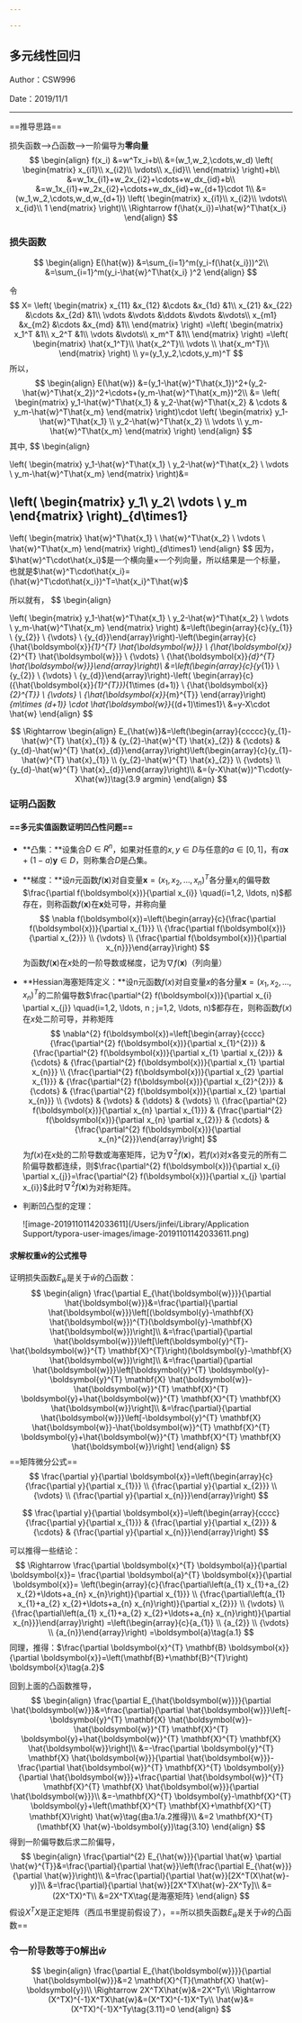 ```yaml
---

---
```




## 多元线性回归

Author：CSW996

Date：2019/11/1

---

==推导思路==

损失函数-->凸函数-->一阶偏导为**零向量**
$$
\begin{align}
f(x_i) &=w^Tx_i+b\\
&=(w_1,w_2,\cdots,w_d)
\left(
\begin{matrix}
x_{i1}\\
x_{i2}\\
\vdots\\
x_{id}\\
\end{matrix}
\right)+b\\
&=w_1x_{i1}+w_2x_{i2}+\cdots+w_dx_{id}+b\\
&=w_1x_{i1}+w_2x_{i2}+\cdots+w_dx_{id}+w_{d+1}\cdot 1\\
&=(w_1,w_2,\cdots,w_d,w_{d+1})
\left(
\begin{matrix}
x_{i1}\\
x_{i2}\\
\vdots\\
x_{id}\\
1
\end{matrix}
\right)\\
\Rightarrow f(\hat{x_i})=\hat{w}^T\hat{x_i} 
\end{align}
$$

### 损失函数

$$
\begin{align}
E(\hat{w}) &=\sum_{i=1}^m(y_i-f(\hat{x_i}))^2\\
&=\sum_{i=1}^m(y_i-\hat{w}^T\hat{x_i} )^2
\end{align}
$$

令
$$
X=
\left(
\begin{matrix}
x_{11} &x_{12} &\cdots &x_{1d} &1\\
x_{21} &x_{22} &\cdots &x_{2d} &1\\
\vdots &\vdots &\ddots &\vdots &\vdots\\
x_{m1} &x_{m2} &\cdots &x_{md} &1\\
\end{matrix}
\right)
=\left(
\begin{matrix}
x_1^T &1\\
x_2^T &1\\
\vdots &\vdots\\
x_m^T &1\\
\end{matrix}
\right)
=\left(
\begin{matrix}
\hat{x_1^T}\\
\hat{x_2^T}\\
\vdots \\
\hat{x_m^T}\\
\end{matrix}
\right)
\\
y=(y_1,y_2,\cdots,y_m)^T
$$
所以，
$$
\begin{align}
E(\hat{w}) &=(y_1-\hat{w}^T\hat{x_1})^2+(y_2-\hat{w}^T\hat{x_2})^2+\cdots+(y_m-\hat{w}^T\hat{x_m})^2\\
&=
\left(
\begin{matrix}
y_1-\hat{w}^T\hat{x_1} &
y_2-\hat{w}^T\hat{x_2} &
\cdots &
y_m-\hat{w}^T\hat{x_m}
\end{matrix}
\right)\cdot
\left(
\begin{matrix}
y_1-\hat{w}^T\hat{x_1} \\
y_2-\hat{w}^T\hat{x_2} \\
\vdots \\
y_m-\hat{w}^T\hat{x_m}
\end{matrix}
\right)
\end{align}
$$
其中,
$$
\begin{align}

\left(
\begin{matrix}
y_1-\hat{w}^T\hat{x_1} \\
y_2-\hat{w}^T\hat{x_2} \\
\vdots \\
y_m-\hat{w}^T\hat{x_m}
\end{matrix}
\right)&=

\left(
\begin{matrix}
y_1\\ y_2\\ \vdots \\ y_m
\end{matrix}
\right)_{d\times1}
-
\left(
\begin{matrix}
\hat{w}^T\hat{x_1} \\
\hat{w}^T\hat{x_2} \\
\vdots \\
\hat{w}^T\hat{x_m}
\end{matrix}
\right)_{d\times1}
\end{align}
$$
因为，$\hat{w}^T\cdot\hat{x_i}$是一个横向量$\times$一个列向量，所以结果是一个标量，也就是$\hat{w}^T\cdot\hat{x_i}=(\hat{w}^T\cdot\hat{x_i})^T=\hat{x_i}^T\hat{w}$

所以就有，
$$
\begin{align}

\left(
\begin{matrix}
y_1-\hat{w}^T\hat{x_1} \\
y_2-\hat{w}^T\hat{x_2} \\
\vdots \\
y_m-\hat{w}^T\hat{x_m}
\end{matrix}
\right)
&=\left(\begin{array}{c}{y_{1}} \\ {y_{2}} \\ {\vdots} \\ {y_{d}}\end{array}\right)-\left(\begin{array}{c}{\hat{\boldsymbol{x}}_{1}^{T} \hat{\boldsymbol{w}}} \\ {\hat{\boldsymbol{x}}_{2}^{T} \hat{\boldsymbol{w}}} \\ {\vdots} \\ {\hat{\boldsymbol{x}}_{d}^{T} \hat{\boldsymbol{w}}}\end{array}\right)\\
&=\left(\begin{array}{c}{y_{1}} \\ {y_{2}} \\ {\vdots} \\ {y_{d}}\end{array}\right)-\left(
\begin{array}{c}
({\hat{\boldsymbol{x}}_{1}^{T}})_{1\times (d+1)} \\ 
{\hat{\boldsymbol{x}}_{2}^{T}} \\ 
{\vdots} \\ 
{\hat{\boldsymbol{x}}_{m}^{T}}
\end{array}\right)_{m\times (d+1)}
\cdot \hat{\boldsymbol{w}}_{(d+1)\times1}\\
&=y-X\cdot \hat{w}
\end{align}
$$

$$
\Rightarrow 
\begin{align}
E_{\hat{w}}&=\left(\begin{array}{ccccc}{y_{1}-\hat{w}^{T} \hat{x}_{1}} & {y_{2}-\hat{w}^{T} \hat{x}_{2}} & {\cdots} & {y_{d}-\hat{w}^{T} \hat{x}_{d}}\end{array}\right)\left(\begin{array}{c}{y_{1}-\hat{w}^{T} \hat{x}_{1}} \\ {y_{2}-\hat{w}^{T} \hat{x}_{2}} \\ {\vdots} \\ {y_{d}-\hat{w}^{T} \hat{x}_{d}}\end{array}\right)\\
&=(y-X\hat{w})^T\cdot(y-X\hat{w})\tag{3.9 argmin}
\end{align}
$$

### 证明凸函数

#### ==多元实值函数证明凹凸性问题==

- **凸集：**设集合$D \in R^{n}$，如果对任意的$x, y \in D$与任意的$a \in[0,1]$，有$a \boldsymbol{x}+(1-a) \boldsymbol{y} \in D$，则称集合$D$是凸集。

- **梯度：**设$n$元函数$f(\boldsymbol{x})$对自变量$\boldsymbol{x}=\left(x_{1}, x_{2}, \ldots, x_{n}\right)^{T}$各分量$x_{i}$的偏导数$\frac{\partial f(\boldsymbol{x})}{\partial x_{i}} \quad(i=1,2, \ldots, n)$都存在，则称函数$f(\boldsymbol{x})$在$\boldsymbol{x}$处可导，并称向量
  $$
  \nabla f(\boldsymbol{x})=\left(\begin{array}{c}{\frac{\partial f(\boldsymbol{x})}{\partial x_{1}}} \\ {\frac{\partial f(\boldsymbol{x})}{\partial x_{2}}} \\ {\vdots} \\ {\frac{\partial f(\boldsymbol{x})}{\partial x_{n}}}\end{array}\right)
  $$
  为函数$f(\boldsymbol{x})$在$x$处的一阶导数或梯度，记为$\nabla f(\boldsymbol{x})$（列向量）

- **Hessian海塞矩阵定义：**设n元函数$f(x)$对自变量$x$的各分量$\boldsymbol{x}=\left(x_{1}, x_{2}, \ldots, x_{n}\right)^{T}$的二阶偏导数$\frac{\partial^{2} f(\boldsymbol{x})}{\partial x_{i} \partial x_{j}} \quad(i=1,2, \ldots, n ; j=1,2, \ldots, n)$都存在，则称函数$f(x)$在$x$处二阶可导，并称矩阵
  $$
  \nabla^{2} f(\boldsymbol{x})=\left[\begin{array}{cccc}{\frac{\partial^{2} f(\boldsymbol{x})}{\partial x_{1}^{2}}} & {\frac{\partial^{2} f(\boldsymbol{x})}{\partial x_{1} \partial x_{2}}} & {\cdots} & {\frac{\partial^{2} f(\boldsymbol{x})}{\partial x_{1} \partial x_{n}}} \\ {\frac{\partial^{2} f(\boldsymbol{x})}{\partial x_{2} \partial x_{1}}} & {\frac{\partial^{2} f(\boldsymbol{x})}{\partial x_{2}^{2}}} & {\cdots} & {\frac{\partial^{2} f(\boldsymbol{x})}{\partial x_{2} \partial x_{n}}} \\ {\vdots} & {\vdots} & {\ddots} & {\vdots} \\ {\frac{\partial^{2} f(\boldsymbol{x})}{\partial x_{n} \partial x_{1}}} & {\frac{\partial^{2} f(\boldsymbol{x})}{\partial x_{n} \partial x_{2}}} & {\cdots} & {\frac{\partial^{2} f(\boldsymbol{x})}{\partial x_{n}^{2}}}\end{array}\right]
  $$
  为$f(x)$在$x$处的二阶导数或海塞矩阵，记为$\nabla^{2} f(\boldsymbol{x})$，若$f(x)$对$x$各变元的所有二阶偏导数都连续，则$\frac{\partial^{2} f(\boldsymbol{x})}{\partial x_{i} \partial x_{j}}=\frac{\partial^{2} f(\boldsymbol{x})}{\partial x_{j} \partial x_{i}}$此时$\nabla^{2} f(\boldsymbol{x})$为对称矩阵。

- 判断凹凸型的定理：

  ![image-20191101142033611](/Users/jinfei/Library/Application Support/typora-user-images/image-20191101142033611.png)

#### 求解权重$\hat{w}$的公式推导

证明损失函数$E_\hat{w}$是关于$\hat{w}$的凸函数：
$$
\begin{align}
\frac{\partial E_{\hat{\boldsymbol{w}}}}{\partial \hat{\boldsymbol{w}}}&=\frac{\partial}{\partial \hat{\boldsymbol{w}}}\left[(\boldsymbol{y}-\mathbf{X} \hat{\boldsymbol{w}})^{T}(\boldsymbol{y}-\mathbf{X} \hat{\boldsymbol{w}})\right]\\
&=\frac{\partial}{\partial \hat{\boldsymbol{w}}}\left[\left(\boldsymbol{y}^{T}-\hat{\boldsymbol{w}}^{T} \mathbf{X}^{T}\right)(\boldsymbol{y}-\mathbf{X} \hat{\boldsymbol{w}})\right]\\
&=\frac{\partial}{\partial \hat{\boldsymbol{w}}}\left[\boldsymbol{y}^{T} \boldsymbol{y}-\boldsymbol{y}^{T} \mathbf{X} \hat{\boldsymbol{w}}-\hat{\boldsymbol{w}}^{T} \mathbf{X}^{T} \boldsymbol{y}+\hat{\boldsymbol{w}}^{T} \mathbf{X}^{T} \mathbf{X} \hat{\boldsymbol{w}}\right]\\
&=\frac{\partial}{\partial \hat{\boldsymbol{w}}}\left[-\boldsymbol{y}^{T} \mathbf{X} \hat{\boldsymbol{w}}-\hat{\boldsymbol{w}}^{T} \mathbf{X}^{T} \boldsymbol{y}+\hat{\boldsymbol{w}}^{T} \mathbf{X}^{T} \mathbf{X} \hat{\boldsymbol{w}}\right]
\end{align}
$$
==矩阵微分公式==
$$
\frac{\partial y}{\partial \boldsymbol{x}}=\left(\begin{array}{c}{\frac{\partial y}{\partial x_{1}}} \\ {\frac{\partial y}{\partial x_{2}}} \\ {\vdots} \\ {\frac{\partial y}{\partial x_{n}}}\end{array}\right)
$$

$$
\frac{\partial y}{\partial \boldsymbol{x}}=\left(\begin{array}{cccc}{\frac{\partial y}{\partial x_{1}}} & {\frac{\partial y}{\partial x_{2}}} & {\cdots} & {\frac{\partial y}{\partial x_{n}}}\end{array}\right)
$$

可以推得一些结论：
$$
\Rightarrow \frac{\partial \boldsymbol{x}^{T} \boldsymbol{a}}{\partial \boldsymbol{x}}=
\frac{\partial \boldsymbol{a}^{T} \boldsymbol{x}}{\partial \boldsymbol{x}}=
\left(\begin{array}{c}{\frac{\partial\left(a_{1} x_{1}+a_{2} x_{2}+\ldots+a_{n} x_{n}\right)}{\partial x_{1}}} \\ {\frac{\partial\left(a_{1} x_{1}+a_{2} x_{2}+\ldots+a_{n} x_{n}\right)}{\partial x_{2}}} \\ {\vdots} \\ {\frac{\partial\left(a_{1} x_{1}+a_{2} x_{2}+\ldots+a_{n} x_{n}\right)}{\partial x_{n}}}\end{array}\right)
=\left(\begin{array}{c}{a_{1}} \\ {a_{2}} \\ {\vdots} \\ {a_{n}}\end{array}\right)
=\boldsymbol{a}\tag{a.1}
$$
同理，推得：$\frac{\partial \boldsymbol{x}^{T} \mathbf{B} \boldsymbol{x}}{\partial \boldsymbol{x}}=\left(\mathbf{B}+\mathbf{B}^{T}\right) \boldsymbol{x}\tag{a.2}$

回到上面的凸函数推导，
$$
\begin{align}
\frac{\partial E_{\hat{\boldsymbol{w}}}}{\partial \hat{\boldsymbol{w}}}&=\frac{\partial}{\partial \hat{\boldsymbol{w}}}\left[-\boldsymbol{y}^{T} \mathbf{X} \hat{\boldsymbol{w}}-\hat{\boldsymbol{w}}^{T} \mathbf{X}^{T} \boldsymbol{y}+\hat{\boldsymbol{w}}^{T} \mathbf{X}^{T} \mathbf{X} \hat{\boldsymbol{w}}\right]\\
&=-\frac{\partial \boldsymbol{y}^{T} \mathbf{X} \hat{\boldsymbol{w}}}{\partial \hat{\boldsymbol{w}}}-\frac{\partial \hat{\boldsymbol{w}}^{T} \mathbf{X}^{T} \boldsymbol{y}}{\partial \hat{\boldsymbol{w}}}+\frac{\partial \hat{\boldsymbol{w}}^{T} \mathbf{X}^{T} \mathbf{X} \hat{\boldsymbol{w}}}{\partial \hat{\boldsymbol{w}}}\\
&=-\mathbf{X}^{T} \boldsymbol{y}-\mathbf{X}^{T} \boldsymbol{y}+\left(\mathbf{X}^{T} \mathbf{X}+\mathbf{X}^{T} \mathbf{X}\right) \hat{w}\tag{由a.1/a.2推得}\\
&=2 \mathbf{X}^{T}(\mathbf{X} \hat{w}-\boldsymbol{y})\tag{3.10}
\end{align}
$$
得到一阶偏导数后求二阶偏导，
$$
\begin{align}
\frac{\partial^{2} E_{\hat{w}}}{\partial \hat{w} \partial \hat{w}^{T}}&=\frac{\partial}{\partial \hat{w}}\left(\frac{\partial E_{\hat{w}}}{\partial \hat{w}}\right)\\
&=\frac{\partial}{\partial \hat{w}}[2X^T(X\hat{w}-y)]\\
&=\frac{\partial}{\partial \hat{w}}[2X^TX\hat{w}-2X^Ty]\\
&=(2X^TX)^T\\
&=2X^TX\tag{是海塞矩阵}
\end{align}
$$
假设$X^TX$是正定矩阵（西瓜书里提前假设了），==所以损失函数$E_\hat{w}$是关于$\hat{w}$的凸函数==

### 令一阶导数等于0解出$\hat{w}$

$$
\begin{align}
\frac{\partial E_{\hat{\boldsymbol{w}}}}{\partial \hat{\boldsymbol{w}}}&=2 \mathbf{X}^{T}(\mathbf{X} \hat{w}-\boldsymbol{y})\\
\Rightarrow 2X^TX\hat{w}&=2X^Ty\\
\Rightarrow (X^TX)^{-1}X^TX\hat{w}&=(X^TX)^{-1}X^Ty\\
\hat{w}&=(X^TX)^{-1}X^Ty\tag{3.11}=0
\end{align}
$$

